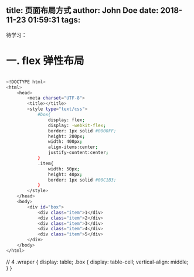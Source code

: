 title: 页面布局方式
author: John Doe
date: 2018-11-23 01:59:31
tags:
---
待学习：


# 一. flex 弹性布局
``` bash

<!DOCTYPE html>
<html>
    <head>
        <meta charset="UTF-8">
        <title></title>
        <style type="text/css">
            #box{
                display: flex;
                display: -webkit-flex;
                border: 1px solid #0000FF;
                height: 200px;
                width: 400px;
                align-items:center;
                justify-content:center;
            }
            .item{
                width: 50px;
                height: 40px;
                border: 1px solid #00C1B3;
            }
        </style>
    </head>
    <body>
        <div id="box">
            <div class="item">1</div>
            <div class="item">2</div>
            <div class="item">3</div>
            <div class="item">4</div>
            <div class="item">5</div>
        </div>
    </body>
</html>
```

// 4
.wraper {
  display: table;
  .box {
    display: table-cell;
    vertical-align: middle;
  }
}